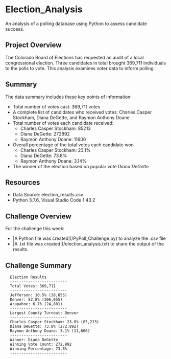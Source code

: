 # Election_Analysis
An analysis of a polling database using Python to assess candidate success.

## Project Overview
The Colorado Board of Elections has requested an audit of a local congressional election.  Three candidates in total brought 369,711 individuals to the polls to vote.  This analysis examines voter data to inform polling

## Summary 
The data summary includes these key points of information: 
* Total number of votes cast: 369,711 votes
* A complete list of candidates who received votes: Charles Casper Stockham, Diana DeGette, and Raymon Anthony Doane
* Total number of votes each candidate received: 
    * Charles Casper Stockham: 85213 
    * Diana DeGette: 272892 
    * Raymon Anthony Doane: 11606
* Overall percentage of the total votes each candidate won
    * Charles Casper Stockham: 23.1% 
    * Diana DeGette: 73.8%
    * Raymon Anthony Doane: 3.14%
* The winner of the election based on popular vote
    *Diana DeGette*

## Resources
* Data Source: election_results.csv
* Python 3.7.6, Visual Studio Code 1.43.2

## Challenge Overview
For the challenge this week:
   - |A Python file was created|(/PyPoll_Challenge.py) to analyze the .csv file
   - |A .txt file was created|(/election_analysis.txt) to share the output of the results.

## Challenge Summary

      Election Results
      -------------------------
      Total Votes: 369,711
      -------------------------
      Jefferson: 10.5% (38,855)
      Denver: 82.8% (306,055)
      Arapahoe: 6.7% (24,801)
      -------------------------
      Largest County Turnout: Denver
      -------------------------
      Charles Casper Stockham: 23.0% (85,213)
      Diana DeGette: 73.8% (272,892)
      Raymon Anthony Doane: 3.1% (11,606)
      -------------------------
      Winner: Diana DeGette
      Winning Vote Count: 272,892
      Winning Percentage: 73.8%
      -------------------------
